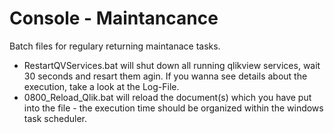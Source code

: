 # Console - Maintancance

Batch files for regulary returning maintanace tasks.

* RestartQVServices.bat will shut down all running qlikview services, wait 30 seconds and resart them agin. If you wanna see details about the execution, take a look at the Log-File.
* 0800_Reload_Qlik.bat will reload the document(s) which you have put into the file - the execution time should be organized within the windows task scheduler.

